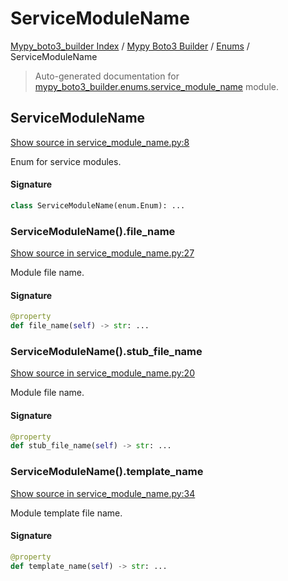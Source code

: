 # ServiceModuleName

[Mypy_boto3_builder Index](../../README.md#mypy_boto3_builder-index) / [Mypy Boto3 Builder](../index.md#mypy-boto3-builder) / [Enums](./index.md#enums) / ServiceModuleName

> Auto-generated documentation for [mypy_boto3_builder.enums.service_module_name](https://github.com/youtype/mypy_boto3_builder/blob/main/mypy_boto3_builder/enums/service_module_name.py) module.

## ServiceModuleName

[Show source in service_module_name.py:8](https://github.com/youtype/mypy_boto3_builder/blob/main/mypy_boto3_builder/enums/service_module_name.py#L8)

Enum for service modules.

#### Signature

```python
class ServiceModuleName(enum.Enum): ...
```

### ServiceModuleName().file_name

[Show source in service_module_name.py:27](https://github.com/youtype/mypy_boto3_builder/blob/main/mypy_boto3_builder/enums/service_module_name.py#L27)

Module file name.

#### Signature

```python
@property
def file_name(self) -> str: ...
```

### ServiceModuleName().stub_file_name

[Show source in service_module_name.py:20](https://github.com/youtype/mypy_boto3_builder/blob/main/mypy_boto3_builder/enums/service_module_name.py#L20)

Module file name.

#### Signature

```python
@property
def stub_file_name(self) -> str: ...
```

### ServiceModuleName().template_name

[Show source in service_module_name.py:34](https://github.com/youtype/mypy_boto3_builder/blob/main/mypy_boto3_builder/enums/service_module_name.py#L34)

Module template file name.

#### Signature

```python
@property
def template_name(self) -> str: ...
```
